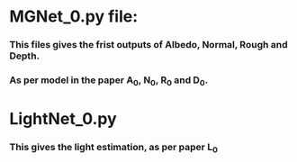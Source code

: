 # MGNet_0.py file:
### This files gives the frist outputs of Albedo, Normal, Rough and Depth. 
### As per model in the paper A<sub>0</sub>, N<sub>0</sub>, R<sub>0</sub> and D<sub>0</sub>.

# LightNet_0.py
### This gives the light estimation, as per paper L<sub>0</sub>
